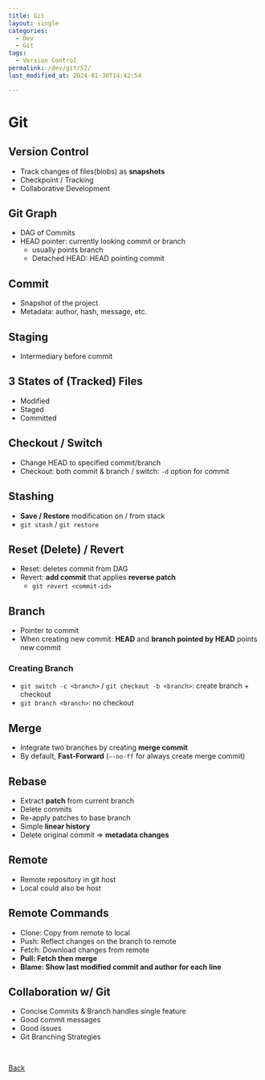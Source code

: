 ```yaml
---
title: Git
layout: single
categories:
  - Dev
  - Git
tags:
  - Version Control
permalink: /dev/git/52/
last_modified_at: 2024-01-30T14:42:54

---
```


# Git

## Version Control

- Track changes of files(blobs) as **snapshots**
- Checkpoint / Tracking
- Collaborative Development

## Git Graph

- DAG of Commits
- HEAD pointer: currently looking commit or branch
    - usually points branch
    - Detached HEAD: HEAD pointing commit

## Commit

- Snapshot of the project
- Metadata: author, hash, message, etc.

## Staging

- Intermediary before commit

## 3 States of (Tracked) Files

- Modified
- Staged
- Committed

## Checkout / Switch

- Change HEAD to specified commit/branch
- Checkout: both commit & branch / switch: `-d` option for commit

## Stashing

- **Save / Restore** modification on / from stack
- `git stash` / `git restore`

## Reset (Delete) / Revert

- Reset: deletes commit from DAG
- Revert: **add commit** that applies **reverse patch**
    - `git revert <commit-id>`

## Branch

- Pointer to commit
- When creating new commit: **HEAD** and **branch pointed by HEAD** points new commit

### Creating Branch

- `git switch -c <branch>` / `git checkout -b <branch>`: create branch + checkout
- `git branch <branch>`: no checkout

## Merge

- Integrate two branches by creating **merge commit**
- By default, **Fast-Forward** (`—-no-ff` for always create merge commit)

## Rebase

- Extract **patch** from current branch
- Delete commits
- Re-apply patches to base branch
- Simple **linear history**
- Delete original commit ⇒ **metadata changes**

## Remote

- Remote repository in git host
- Local could also be host

## Remote Commands

- Clone: Copy from remote to local
- Push: Reflect changes on the branch to remote
- Fetch: Download changes from remote
- **Pull: Fetch then merge**
- **Blame: Show last modified commit and author for each line**

## Collaboration w/ Git

- Concise Commits & Branch handles single feature
- Good commit messages
- Good issues
- Git Branching Strategies

<br>

[Back](/dev/git/)